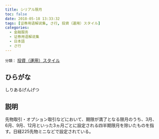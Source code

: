 ```yaml
---
title: シリアル限月
toc: false
date: 2018-05-18 13:33:32
tags: [证券用语解说集, さ行, 投資（運用）スタイル]
categories:
  - 金融服务
  - 证券用语解说集
  - 日本語
  - さ行
---
```


`分類：` [投資（運用）スタイル](/tags/投資（運用）スタイル/)

## ひらがな

しりあるげんげつ

## 説明

先物取引・オプション取引などにおいて、期限が満了となる限月のうち、3月、6月、9月、12月といった3ヵ月ごとに設定される四半期限月を除いたものを指す。日経225先物ミニなどで設定されている。
